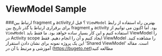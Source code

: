 # ViewModel Sample
###ارتباط بین fragment و activity؟
قبل از `ViewModel` بهترین راه استفاده از رابط برای برقراری ارتباط یا گذر تاریخ بین fragment و activity بود. اما اکنون می توانیم از `ViewModel` استفاده کنیم و این کار بسیار ساده خواهد بود. ما فقط باید ViewModel را در Activity scope ایجاد کنیم و آن را انجام دهیم. فقط ViewModel را مشاهده کنید. این یک پروژه نمونه برای نشان دادن استقرار 'Shared ViewModel' است.
مقاله آموزشی و مرتبط با آن در (https://bugeto.net)مطالعه کنید